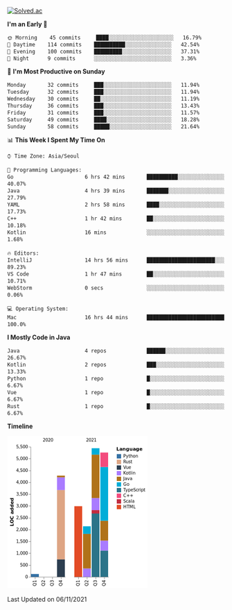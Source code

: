 [![Solved.ac](http://mazassumnida.wtf/api/v2/generate_badge?boj=kuckjwi)](https://solved.ac/kuckjwi)
<!--START_SECTION:waka-->
**I'm an Early 🐤** 

```text
🌞 Morning    45 commits     ████░░░░░░░░░░░░░░░░░░░░░   16.79% 
🌆 Daytime    114 commits    ██████████░░░░░░░░░░░░░░░   42.54% 
🌃 Evening    100 commits    █████████░░░░░░░░░░░░░░░░   37.31% 
🌙 Night      9 commits      ░░░░░░░░░░░░░░░░░░░░░░░░░   3.36%

```
📅 **I'm Most Productive on Sunday** 

```text
Monday       32 commits     ███░░░░░░░░░░░░░░░░░░░░░░   11.94% 
Tuesday      32 commits     ███░░░░░░░░░░░░░░░░░░░░░░   11.94% 
Wednesday    30 commits     ██░░░░░░░░░░░░░░░░░░░░░░░   11.19% 
Thursday     36 commits     ███░░░░░░░░░░░░░░░░░░░░░░   13.43% 
Friday       31 commits     ███░░░░░░░░░░░░░░░░░░░░░░   11.57% 
Saturday     49 commits     ████░░░░░░░░░░░░░░░░░░░░░   18.28% 
Sunday       58 commits     █████░░░░░░░░░░░░░░░░░░░░   21.64%

```


📊 **This Week I Spent My Time On** 

```text
⌚︎ Time Zone: Asia/Seoul

💬 Programming Languages: 
Go                       6 hrs 42 mins       ██████████░░░░░░░░░░░░░░░   40.07% 
Java                     4 hrs 39 mins       ███████░░░░░░░░░░░░░░░░░░   27.79% 
YAML                     2 hrs 58 mins       ████░░░░░░░░░░░░░░░░░░░░░   17.73% 
C++                      1 hr 42 mins        ██░░░░░░░░░░░░░░░░░░░░░░░   10.18% 
Kotlin                   16 mins             ░░░░░░░░░░░░░░░░░░░░░░░░░   1.68%

🔥 Editors: 
IntelliJ                 14 hrs 56 mins      ██████████████████████░░░   89.23% 
VS Code                  1 hr 47 mins        ██░░░░░░░░░░░░░░░░░░░░░░░   10.71% 
WebStorm                 0 secs              ░░░░░░░░░░░░░░░░░░░░░░░░░   0.06%

💻 Operating System: 
Mac                      16 hrs 44 mins      █████████████████████████   100.0%

```

**I Mostly Code in Java** 

```text
Java                     4 repos             ██████░░░░░░░░░░░░░░░░░░░   26.67% 
Kotlin                   2 repos             ███░░░░░░░░░░░░░░░░░░░░░░   13.33% 
Python                   1 repo              █░░░░░░░░░░░░░░░░░░░░░░░░   6.67% 
Vue                      1 repo              █░░░░░░░░░░░░░░░░░░░░░░░░   6.67% 
Rust                     1 repo              █░░░░░░░░░░░░░░░░░░░░░░░░   6.67%

```


**Timeline**

![Chart not found](https://raw.githubusercontent.com/kuckjwi0928/kuckjwi0928/master/charts/bar_graph.png) 


 Last Updated on 06/11/2021
<!--END_SECTION:waka-->
